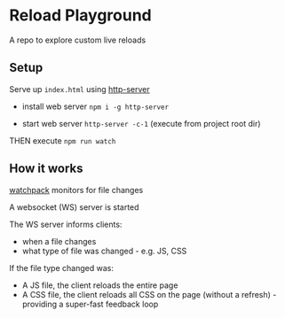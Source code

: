 # Reload Playground

A repo to explore custom live reloads

## Setup

Serve up `index.html` using [http-server](https://www.npmjs.com/package/http-server)

* install web server `npm i -g http-server`

* start web server `http-server -c-1` (execute from project root dir)

THEN execute `npm run watch`

## How it works

[watchpack](https://www.npmjs.com/package/watchpack) monitors for file changes

A websocket (WS) server is started

The WS server informs clients:

* when a file changes
* what type of file was changed - e.g. JS, CSS

If the file type changed was:

* A JS file, the client reloads the entire page
* A CSS file, the client reloads all CSS on the page (without a refresh) - providing a super-fast feedback loop


